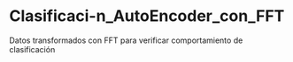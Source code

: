 # Clasificaci-n_AutoEncoder_con_FFT
Datos transformados con FFT para verificar comportamiento de clasificación
